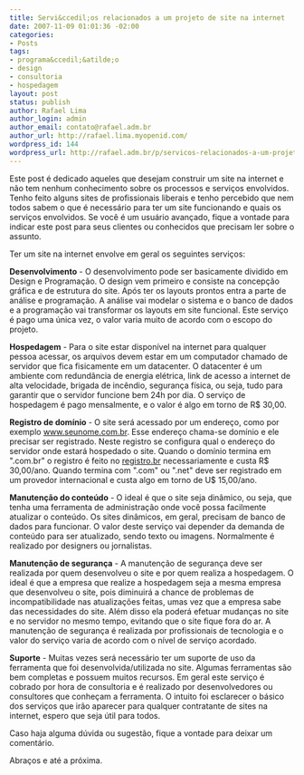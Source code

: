 ```yaml
---
title: Servi&ccedil;os relacionados a um projeto de site na internet
date: 2007-11-09 01:01:36 -02:00
categories:
- Posts
tags:
- programa&ccedil;&atilde;o
- design
- consultoria
- hospedagem
layout: post
status: publish
author: Rafael Lima
author_login: admin
author_email: contato@rafael.adm.br
author_url: http://rafael.lima.myopenid.com/
wordpress_id: 144
wordpress_url: http://rafael.adm.br/p/servicos-relacionados-a-um-projeto-de-site-na-internet/
---
```


Este post &eacute; dedicado aqueles que desejam construir um site na internet e n&atilde;o tem nenhum conhecimento sobre os processos e servi&ccedil;os envolvidos. Tenho feito alguns sites de profissionais liberais e tenho percebido que nem todos sabem o que &eacute; necess&aacute;rio para ter um site funcionando e quais os servi&ccedil;os envolvidos.
Se voc&ecirc; &eacute; um usu&aacute;rio avan&ccedil;ado, fique a vontade para indicar este post para seus clientes ou conhecidos que precisam ler sobre o assunto.

Ter um site na internet envolve em geral os seguintes servi&ccedil;os:

<strong>Desenvolvimento</strong> - O desenvolvimento pode ser basicamente dividido em Design e Programa&ccedil;&atilde;o. O design vem primeiro e consiste na concep&ccedil;&atilde;o gr&aacute;fica e de estrutura do site. Ap&oacute;s ter os layouts prontos entra a parte de an&aacute;lise e programa&ccedil;&atilde;o. A an&aacute;lise vai modelar o sistema e o banco de dados e a programa&ccedil;&atilde;o vai transformar os layouts em site funcional. Este servi&ccedil;o &eacute; pago uma &uacute;nica vez, o valor varia muito de acordo com o escopo do projeto.

<strong>Hospedagem</strong> - Para o site estar dispon&iacute;vel na internet para qualquer pessoa acessar, os arquivos devem estar em um computador chamado de servidor que fica fisicamente em um datacenter. O datacenter &eacute; um ambiente com redund&acirc;ncia de energia el&eacute;trica, link de acesso a internet de alta velocidade, brigada de inc&ecirc;ndio, seguran&ccedil;a f&iacute;sica, ou seja, tudo para garantir que o servidor funcione bem 24h por dia. O servi&ccedil;o de hospedagem &eacute; pago mensalmente, e o valor &eacute; algo em torno de R$ 30,00.

<strong>Registro de dom&iacute;nio</strong> - O site ser&aacute; acessado por um endere&ccedil;o, como por exemplo www.seunome.com.br. Esse endere&ccedil;o chama-se dom&iacute;nio e ele precisar ser registrado. Neste registro se configura qual o endere&ccedil;o do servidor onde estar&aacute; hospedado o site. Quando o dom&iacute;nio termina em ".com.br" o registro &eacute; feito no <a href="http://bielsystems.com.br">registro.br</a> necessariamente e custa R$ 30,00/ano. Quando termina com ".com" ou ".net" deve ser registrado em um provedor internacional e custa algo em torno de U$ 15,00/ano.

<span style="font-weight: bold">Manuten&ccedil;&atilde;o do conte&uacute;do</span> - O ideal &eacute; que o site seja din&acirc;mico, ou seja, que tenha uma ferramenta de administra&ccedil;&atilde;o onde voc&ecirc; possa facilmente atualizar o conte&uacute;do. Os sites din&acirc;micos, em geral, precisam de banco de dados para funcionar. O valor deste servi&ccedil;o vai depender da demanda de conte&uacute;do para ser atualizado, sendo texto ou imagens. Normalmente &eacute; realizado por designers ou jornalistas.

<span style="font-weight: bold">Manuten&ccedil;&atilde;o de seguran&ccedil;a</span> -  A manuten&ccedil;&atilde;o de seguran&ccedil;a deve ser realizada por quem desenvolveu o site e por quem realiza a hospedagem. O ideal &eacute; que a empresa que realize a hospedagem seja a mesma empresa que desenvolveu o site, pois diminuir&aacute; a chance de problemas de incompatibilidade nas atualiza&ccedil;&otilde;es feitas, umas vez que a empresa sabe das necessidades do site. Al&eacute;m disso ela poder&aacute; efetuar mudan&ccedil;as no site e no servidor no mesmo tempo, evitando que o site fique fora do ar. A manuten&ccedil;&atilde;o de seguran&ccedil;a &eacute; realizada por profissionais de tecnologia e o valor do servi&ccedil;o varia de acordo com o n&iacute;vel de servi&ccedil;o acordado.

<span style="font-weight: bold">Suporte</span> - Muitas vezes ser&aacute; necess&aacute;rio ter um suporte de uso da ferramenta que foi desenvolvida/utilizada no site. Algumas ferramentas s&atilde;o bem completas e possuem muitos recursos. Em geral este servi&ccedil;o &eacute; cobrado por hora de consultoria e &eacute; realizado por desenvolvedores ou consultores que conhe&ccedil;am a ferramenta.
O intuito foi esclarecer o b&aacute;sico dos servi&ccedil;os que ir&atilde;o aparecer para qualquer contratante de sites na internet, espero que seja &uacute;til para todos.

Caso haja alguma d&uacute;vida ou sugest&atilde;o, fique a vontade para deixar um coment&aacute;rio.

Abra&ccedil;os e at&eacute; a pr&oacute;xima.
